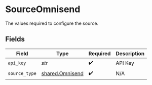 # SourceOmnisend

The values required to configure the source.


## Fields

| Field                                              | Type                                               | Required                                           | Description                                        |
| -------------------------------------------------- | -------------------------------------------------- | -------------------------------------------------- | -------------------------------------------------- |
| `api_key`                                          | *str*                                              | :heavy_check_mark:                                 | API Key                                            |
| `source_type`                                      | [shared.Omnisend](../../models/shared/omnisend.md) | :heavy_check_mark:                                 | N/A                                                |